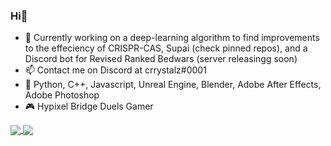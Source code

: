 ### Hi👋
- 🔭 Currently working on a deep-learning algorithm to find improvements to the effeciency of CRISPR-CAS, Supai (check pinned repos), and a Discord bot for Revised Ranked Bedwars (server releasingg soon)
- 📫 Contact me on Discord at crrystalz#0001
- 💼 Python, C++, Javascript, Unreal Engine, Blender, Adobe After Effects, Adobe Photoshop
- 🎮 Hypixel Bridge Duels Gamer


<a href="https://github.com/anuraghazra/github-readme-stats">
  <img align="center" src="https://github-readme-stats.vercel.app/api?username=crrystalz&show_icons=true&theme=tokyonight" />
</a>
<a href="https://github.com/anuraghazra/github-readme-stats">
  <img align="center" src="https://github-readme-stats.vercel.app/api/top-langs/?username=crrystalz&theme=tokyonight" />
</a>
